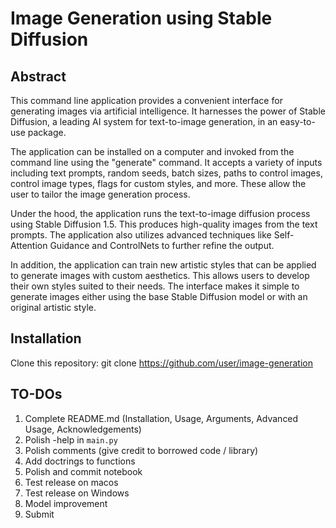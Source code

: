 # Image Generation using Stable Diffusion

## Abstract

This command line application provides a convenient interface for generating images via artificial intelligence. It harnesses the power of Stable Diffusion, a leading AI system for text-to-image generation, in an easy-to-use package.

The application can be installed on a computer and invoked from the command line using the "generate" command. It accepts a variety of inputs including text prompts, random seeds, batch sizes, paths to control images, control image types, flags for custom styles, and more. These allow the user to tailor the image generation process.

Under the hood, the application runs the text-to-image diffusion process using Stable Diffusion 1.5. This produces high-quality images from the text prompts. The application also utilizes advanced techniques like Self-Attention Guidance and ControlNets to further refine the output.

In addition, the application can train new artistic styles that can be applied to generate images with custom aesthetics. This allows users to develop their own styles suited to their needs. The interface makes it simple to generate images either using the base Stable Diffusion model or with an original artistic style.

## Installation 

Clone this repository: git clone https://github.com/user/image-generation

## TO-DOs

1. Complete README.md (Installation, Usage, Arguments, Advanced Usage, Acknowledgements)
2. Polish -help in `main.py`
3. Polish comments (give credit to borrowed code / library)
4. Add doctrings to functions
5. Polish and commit notebook
6. Test release on macos
7. Test release on Windows
8. Model improvement
9. Submit
